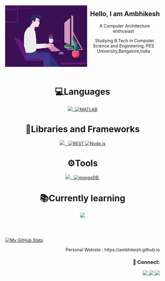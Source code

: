
<a href="#"><img src="https://github.com/ShriAmbhikesh/ShriAmbhikesh/blob/main/gifgit.gif" align="left"/> <a/>
<center><h2>&nbsp Hello, I am Ambhikesh</h2><center/>
<center><p>&nbsp A Computer Architecture enthusiast</p><center/>
    <center><p>&nbsp Studying B.Tech in Computer Science and Engineering, PES University,Bangalore,India<p></center>
<br/>
<br/>
<br/>

<center><h1>💻Languages</h1></center>
<p align="center">
    <a href="#">
    <img src="https://skillicons.dev/icons?i=c,cpp,python,matlab,html,css,javascript,mysql" /> &nbsp<img height="50" src="https://user-images.githubusercontent.com/25181517/192106593-610ee31c-995e-4f24-b8e1-0f18eead6fae.png" alt="MATLAB" title="MATLAB" />
 </a>
</p>

<center><h1>💼Libraries and Frameworks</h1></center>
<p align="center">
   <a href="#">
    <img src="https://skillicons.dev/icons?i=bootstrap,express,jquery,materialui,django,pytorch,tensorflow" /> &nbsp <img height="50" src="https://user-images.githubusercontent.com/25181517/192107858-fe19f043-c502-4009-8c47-476fc89718ad.png" alt="REST" title="REST" />&nbsp<img height="50" src="https://user-images.githubusercontent.com/25181517/183568594-85e280a7-0d7e-4d1a-9028-c8c2209e073c.png" alt="Node.js" title="Node.js" />
 </a>
</p>

 <center><h1>⚙️Tools</h1></center>
<p align="center">
 <a href="#">
    <img src="https://skillicons.dev/icons?i=git,visualstudio,replit,neovim,github,bash,postman,docker" /> &nbsp <img height="50" src="https://user-images.githubusercontent.com/25181517/182884177-d48a8579-2cd0-447a-b9a6-ffc7cb02560e.png" alt="mongoDB" title="mongoDB" />&nbsp
 </a>
</p>

<center><h1>📚Currently learning</h1></center>
<p align="center">
  <a>
    <img src="https://skillicons.dev/icons?i=django,redis,sqlite,postgresql" /> 
 </a>
</p>

<br/>
<br/>

<div align="left">

   [![My GitHub Stats](https://github-readme-stats.vercel.app/api/?username=ambhikesh&count_private=true&theme=tokyonight&showicons=true)]()

 <div align="right">
   Personal Webiste : https://ambhikesh.github.io
  <h3>👋 Connect:</h3>
   <p>
    <a href="https://github.com/ShriAmbhikesh">
     <img src="https://skillicons.dev/icons?i=github"> 
    </a>
    <a href="https://www.linkedin.com/in/shriambhikesh-thorali/">
     <img src="https://skillicons.dev/icons?i=linkedin"> 
    </a>
    <a href="https://www.instagram.com/ambhi_11/">
     <img src="https://skillicons.dev/icons?i=instagram"> 
    </a>
   </p>
  </div>
</div>
